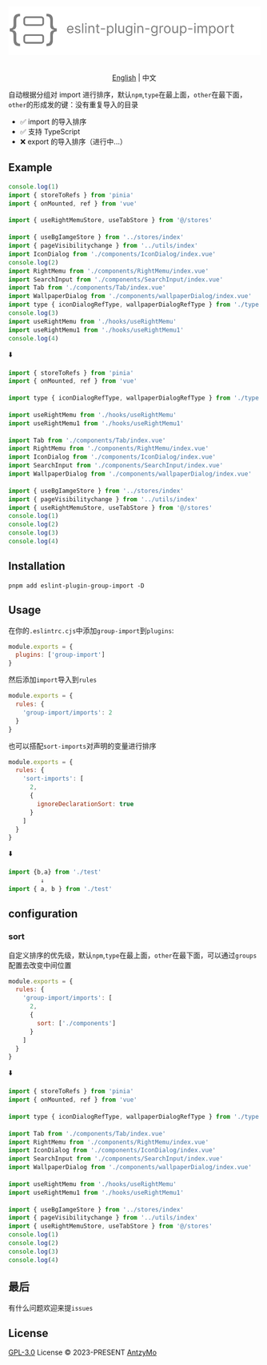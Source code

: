 <p align=center>
<a href="https://github.com/AntzyMo/eslint-plugin-group-import"><img src="./assets/logo.svg"/></a>
</p>

<p align="center">
    <br> <a href="https://github.com/AntzyMo/eslint-plugin-group-import">English</a> | 中文
</p>

自动根据分组对 import 进行排序，默认`npm`,`type`在最上面，`other`在最下面，`other`的形成发的键：没有重复导入的目录

- ✅️ import 的导入排序
- ✅️ 支持 TypeScript
- ❌ export 的导入排序（进行中...）

## Example

```js
console.log(1)
import { storeToRefs } from 'pinia'
import { onMounted, ref } from 'vue'

import { useRightMemuStore, useTabStore } from '@/stores'

import { useBgIamgeStore } from '../stores/index'
import { pageVisibilitychange } from '../utils/index'
import IconDialog from './components/IconDialog/index.vue'
console.log(2)
import RightMemu from './components/RightMemu/index.vue'
import SearchInput from './components/SearchInput/index.vue'
import Tab from './components/Tab/index.vue'
import WallpaperDialog from './components/wallpaperDialog/index.vue'
import type { iconDialogRefType, wallpaperDialogRefType } from './type'
console.log(3)
import useRightMemu from './hooks/useRightMemu'
import useRightMemu1 from './hooks/useRightMemu1'
console.log(4)
```

⬇️

```js
import { storeToRefs } from 'pinia'
import { onMounted, ref } from 'vue'

import type { iconDialogRefType, wallpaperDialogRefType } from './type'

import useRightMemu from './hooks/useRightMemu'
import useRightMemu1 from './hooks/useRightMemu1'

import Tab from './components/Tab/index.vue'
import RightMemu from './components/RightMemu/index.vue'
import IconDialog from './components/IconDialog/index.vue'
import SearchInput from './components/SearchInput/index.vue'
import WallpaperDialog from './components/wallpaperDialog/index.vue'

import { useBgIamgeStore } from '../stores/index'
import { pageVisibilitychange } from '../utils/index'
import { useRightMemuStore, useTabStore } from '@/stores'
console.log(1)
console.log(2)
console.log(3)
console.log(4)
```

## Installation

```
pnpm add eslint-plugin-group-import -D
```

## Usage

在你的`.eslintrc.cjs`中添加`group-import`到`plugins`:

```js
module.exports = {
  plugins: ['group-import']
}
```

然后添加`import`导入到`rules`

```js
module.exports = {
  rules: {
    'group-import/imports': 2
  }
}
```

也可以搭配`sort-imports`对声明的变量进行排序

```js
module.exports = {
  rules: {
    'sort-imports': [
      2,
      {
        ignoreDeclarationSort: true
      }
    ]
  }
}
```

⬇️

```js
import {b,a} from './test'
         ↓
import { a, b } from './test'
```

## configuration

### sort

自定义排序的优先级，默认`npm`,`type`在最上面，`other`在最下面，可以通过`groups`配置去改变中间位置

```js
module.exports = {
  rules: {
    'group-import/imports': [
      2,
      {
        sort: ['./components']
      }
    ]
  }
}
```

⬇️

```js
import { storeToRefs } from 'pinia'
import { onMounted, ref } from 'vue'

import type { iconDialogRefType, wallpaperDialogRefType } from './type'

import Tab from './components/Tab/index.vue'
import RightMemu from './components/RightMemu/index.vue'
import IconDialog from './components/IconDialog/index.vue'
import SearchInput from './components/SearchInput/index.vue'
import WallpaperDialog from './components/wallpaperDialog/index.vue'

import useRightMemu from './hooks/useRightMemu'
import useRightMemu1 from './hooks/useRightMemu1'

import { useBgIamgeStore } from '../stores/index'
import { pageVisibilitychange } from '../utils/index'
import { useRightMemuStore, useTabStore } from '@/stores'
console.log(1)
console.log(2)
console.log(3)
console.log(4)
```

## 最后

有什么问题欢迎来提`issues`

## License
[GPL-3.0](./LICENSE) License &copy; 2023-PRESENT [AntzyMo](https://github.com/AntzyMo)
